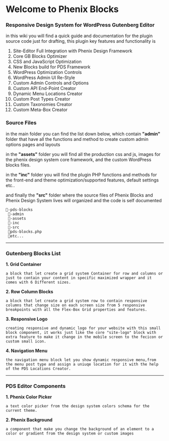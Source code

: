 # Welcome to Phenix Blocks

### Responsive Design System for WordPress Gutenberg Editor

in this wiki you will find a quick guide and documentation for the plugin source code just for drafting, this plugin key features and functionality is

1. Site-Editor Full Integration with Phenix Design Framework
2. Core GB Blocks Optimizer
3. CSS and JavaScript Optimization
4. New Blocks build for PDS Framework
5. WordPress Optimization Controls
6. WordPress Admin UI Re-Style
7. Custom Admin Controls and Options
8. Custom API End-Point Creator
9. Dynamic Menu Locations Creator
10. Custom Post Types Creator
11. Custom Taxonomies Creator
12. Custom Meta-Box Creator

### Source Files

in the main folder you can find the list down below, which contain **"admin"** folder that have all the functions and method to create custom admin options pages and layouts

in the **"assets"** folder you will find all the production css and js, images for the phenix design system core framework, and the custom WordPress blocks files.

in the **"inc"** folder you will find the plugin PHP functions and methods for the front-end and theme optimization/supported features, default settings etc..

and finally the **"src"** folder where the source files of Phenix Blocks and Phenix Design System lives will organized and the code is self documented

```
💼-pds-blocks
 📂-admin
 📂-assets
 📂-inc
 📂-src
 📄pds-blocks.php
 📄etc...
```

---

### Gutenberg Blocks List

**1. Grid Container**

`a block that let create a grid system Container for row and columns or just to contain your content in specific maximized wrapper and it comes with 6 Different sizes.`

**2. Row Column Blocks**

`a block that let create a grid system row to contain responsive columns that change size on each screen size from 5 responsive breakpoints with all the Flex-Box Grid properties and features.`

**3. Responsive Logo**

`creating responsive and dynamic logo for your website with this small block component, it works just like the core "site-logo" block with extra feature to make it change in the mobile screen to the fecicon or custom small icon.`

**4. Navigation Menu**

`the navigation menu block let you show dynamic responsive menu,from the menu post type and assign a uniuqe location for it with the help of the PDS Locations Creator.`

---

### PDS Editor Components

**1. Phenix Color Picker**

`a text color picker from the design system colors schema for the current theme.`

**2. Phenix Background**

`a component that make you change the background of an element to a color or gradient from the design system or custom images`
